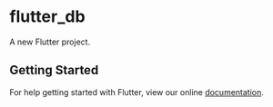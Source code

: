 # flutter_db

A new Flutter project.

## Getting Started

For help getting started with Flutter, view our online
[documentation](https://flutter.io/).
